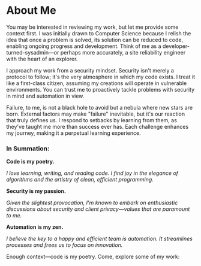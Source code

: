 # About Me

You may be interested in reviewing my work, but let me provide some context first. I was initially drawn to Computer Science because I relish the idea that once a problem is solved, its solution can be reduced to code, enabling ongoing progress and development. Think of me as a developer-turned-sysadmin—or perhaps more accurately, a site reliability engineer with the heart of an explorer.

I approach my work from a security mindset. Security isn't merely a protocol to follow; it's the very atmosphere in which my code exists. I treat it like a first-class citizen, assuming my creations will operate in vulnerable environments. You can trust me to proactively tackle problems with security in mind and automation in view.

Failure, to me, is not a black hole to avoid but a nebula where new stars are born. External factors may make "failure" inevitable, but it's our reaction that truly defines us. I respond to setbacks by learning from them, as they've taught me more than success ever has. Each challenge enhances my journey, making it a perpetual learning experience.

### In Summation:

**Code is my poetry.**

_I love learning, writing, and reading code. I find joy in the elegance of algorithms and the artistry of clean, efficient programming._

**Security is my passion.**

_Given the slightest provocation, I'm known to embark on enthusiastic discussions about security and client privacy—values that are paramount to me._

**Automation is my zen.**

_I believe the key to a happy and efficient team is automation. It streamlines processes and frees us to focus on innovation._

Enough context—code is my poetry. Come, explore some of my work:
